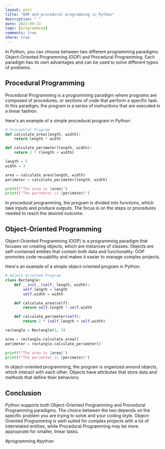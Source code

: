 ```yaml
---
layout: post
title: "OOP and procedural programming in Python"
description: " "
date: 2023-09-13
tags: [programming]
comments: true
share: true
---
```


In Python, you can choose between two different programming paradigms: Object-Oriented Programming (OOP) and Procedural Programming. Each paradigm has its own advantages and can be used to solve different types of problems.

## Procedural Programming
Procedural Programming is a programming paradigm where programs are composed of procedures, or sections of code that perform a specific task. In this paradigm, the program is a series of instructions that are executed in a linear fashion.

Here's an example of a simple procedural program in Python:

```python
# Procedural Program
def calculate_area(length, width):
    return length * width

def calculate_perimeter(length, width):
    return 2 * (length + width)

length = 5
width = 3

area = calculate_area(length, width)
perimeter = calculate_perimeter(length, width)

print(f"The area is {area}")
print(f"The perimeter is {perimeter}")
```

In procedural programming, the program is divided into functions, which take inputs and produce outputs. The focus is on the steps or procedures needed to reach the desired outcome.

## Object-Oriented Programming
Object-Oriented Programming (OOP) is a programming paradigm that focuses on creating objects, which are instances of classes. Objects are self-contained entities that contain both data and functionality. OOP promotes code reusability and makes it easier to manage complex projects.

Here's an example of a simple object-oriented program in Python:

```python
# Object-Oriented Program
class Rectangle:
    def __init__(self, length, width):
        self.length = length
        self.width = width

    def calculate_area(self):
        return self.length * self.width

    def calculate_perimeter(self):
        return 2 * (self.length + self.width)

rectangle = Rectangle(5, 3)

area = rectangle.calculate_area()
perimeter = rectangle.calculate_perimeter()

print(f"The area is {area}")
print(f"The perimeter is {perimeter}")
```

In object-oriented programming, the program is organized around objects, which interact with each other. Objects have attributes that store data and methods that define their behaviors.

## Conclusion
Python supports both Object-Oriented Programming and Procedural Programming paradigms. The choice between the two depends on the specific problem you are trying to solve and your coding style. Object-Oriented Programming is well-suited for complex projects with a lot of interrelated entities, while Procedural Programming may be more appropriate for smaller, linear tasks.

#programming #python